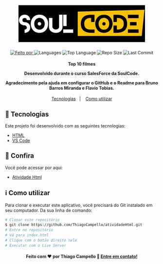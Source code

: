 <h1 align="center">
   <a href=https://thiagocampello.github.io/atividadeHtml/>
	<img alt="Logo" src="image/SoulCode.png" />
	</a>
    <br>
</h1>

<p align="center">
  <a href="https://www.linkedin.com/in/thiagocampello/">
  <img alt="Feito por" src="https://img.shields.io/static/v1?label=Made%20By&message=Thiago%20Campello&color=orange&style=for-the-badge">
	</a>
  
  <img alt="Languages" src="https://img.shields.io/github/languages/count/ThiagoCampello/SoulCode?style=for-the-badge">
  
  <img alt="Top Language" src="https://img.shields.io/github/languages/top/ThiagoCampello/SoulCode?style=for-the-badge">
  
  <img alt="Repo Size" src="https://img.shields.io/github/repo-size/ThiagoCampello/SoulCode?style=for-the-badge">
  
  <img alt="Last Commit" src="https://img.shields.io/github/last-commit/ThiagoCampello/SoulCode?style=for-the-badge">
</p>

<h4 align="center">
  <p>Top 10 filmes</p>
  
  <p>Desenvolvido durante o curso SalesForce da SoulCode.</p>

  <p>
  Agradecimento pela ajuda em configurar o GitHub e o Readme para Bruno Barros Miranda e Flavio Tobias.
    
    
  </p>
</h4>


<p align="center">
  <a href="#rocket-technologies">Tecnologias</a>&nbsp;&nbsp;&nbsp;|&nbsp;&nbsp;&nbsp;
  <a href="#information_source-how-to-use">Como utilizar</a>

## :rocket: Tecnologias

Este projeto foi desenvolvido com as seguintes tecnologias:

-  [HTML](https://developer.mozilla.org/pt-BR/docs/Web/HTML)
-  [VS Code][vc]

## :eyes: Confira

Você pode acessar por aqui:

-  [Atividade Html][demo]

## :information_source: Como utilizar

Para clonar e executar este aplicativo, você precisará do Git instalado em seu computador. Da sua linha de comando:

```bash
# Clonar este repositório
$ git clone https://github.com/ThiagoCampello/atividadeHtml.git
# Entre no repositório
# Vá para index.html
# Clique com o botão direito nele
# Executar com o Live Server
```

<h4 align="center">
    Feito com ♥ por Thiago Campello 👋 <a href="https://www.linkedin.com/in/thiagocampello/" target="_blank">Entre em contato!</a>
</h4>

[vc]: https://code.visualstudio.com/
[vceditconfig]: https://marketplace.visualstudio.com/items?itemName=EditorConfig.EditorConfig
[vceslint]: https://marketplace.visualstudio.com/items?itemName=dbaeumer.vscode-eslint
[demo]: https://thiagocampello.github.io/atividadeHtml/
